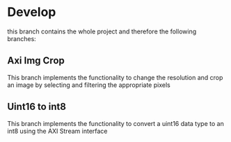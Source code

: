 # Develop
this branch contains the whole project and therefore the following branches:

  ## Axi Img Crop
  This branch implements the functionality to change the resolution and crop an image by selecting and filtering the appropriate pixels
  ## Uint16 to int8
  This branch implements the functionality to convert a uint16 data type to an int8
  using the AXI Stream interface
